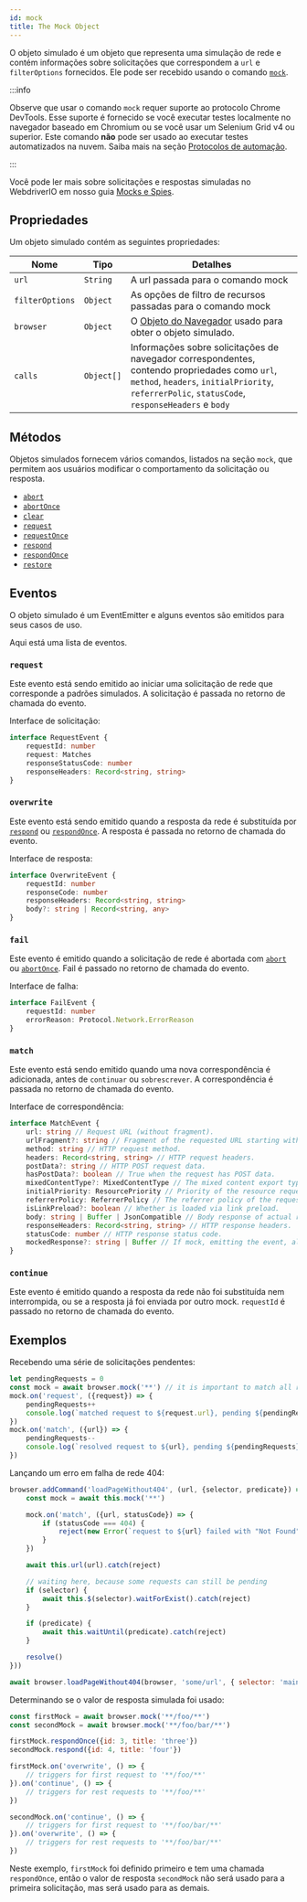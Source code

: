 ```yaml
---
id: mock
title: The Mock Object
---
```


O objeto simulado é um objeto que representa uma simulação de rede e contém informações sobre solicitações que correspondem a `url` e `filterOptions` fornecidos. Ele pode ser recebido usando o comando [`mock`](/docs/api/browser/mock).

:::info

Observe que usar o comando `mock` requer suporte ao protocolo Chrome DevTools. Esse suporte é fornecido se você executar testes localmente no navegador baseado em Chromium ou se você usar um Selenium Grid v4 ou superior. Este comando __não__ pode ser usado ao executar testes automatizados na nuvem. Saiba mais na seção [Protocolos de automação](/docs/automationProtocols).

:::

Você pode ler mais sobre solicitações e respostas simuladas no WebdriverIO em nosso guia [Mocks e Spies](/docs/mocksandspies).

## Propriedades

Um objeto simulado contém as seguintes propriedades:

| Nome            | Tipo       | Detalhes                                                                                                                                                                                         |
| --------------- | ---------- | ------------------------------------------------------------------------------------------------------------------------------------------------------------------------------------------------ |
| `url`           | `String`   | A url passada para o comando mock                                                                                                                                                                |
| `filterOptions` | `Object`   | As opções de filtro de recursos passadas para o comando mock                                                                                                                                     |
| `browser`       | `Object`   | O [Objeto do Navegador](/docs/api/browser) usado para obter o objeto simulado.                                                                                                                   |
| `calls`         | `Object[]` | Informações sobre solicitações de navegador correspondentes, contendo propriedades como `url`, `method`, `headers`, `initialPriority`, `referrerPolic`, `statusCode`, `responseHeaders` e `body` |

## Métodos

Objetos simulados fornecem vários comandos, listados na seção `mock`, que permitem aos usuários modificar o comportamento da solicitação ou resposta.

- [`abort`](/docs/api/mock/abort)
- [`abortOnce`](/docs/api/mock/abortOnce)
- [`clear`](/docs/api/mock/clear)
- [`request`](/docs/api/mock/request)
- [`requestOnce`](/docs/api/mock/requestOnce)
- [`respond`](/docs/api/mock/respond)
- [`respondOnce`](/docs/api/mock/respondOnce)
- [`restore`](/docs/api/mock/restore)

## Eventos

O objeto simulado é um EventEmitter e alguns eventos são emitidos para seus casos de uso.

Aqui está uma lista de eventos.

### `request`

Este evento está sendo emitido ao iniciar uma solicitação de rede que corresponde a padrões simulados. A solicitação é passada no retorno de chamada do evento.

Interface de solicitação:
```ts
interface RequestEvent {
    requestId: number
    request: Matches
    responseStatusCode: number
    responseHeaders: Record<string, string>
}
```

### `overwrite`

Este evento está sendo emitido quando a resposta da rede é substituída por [`respond`](/docs/api/mock/respond) ou [`respondOnce`](/docs/api/mock/respondOnce). A resposta é passada no retorno de chamada do evento.

Interface de resposta:
```ts
interface OverwriteEvent {
    requestId: number
    responseCode: number
    responseHeaders: Record<string, string>
    body?: string | Record<string, any>
}
```

### `fail`

Este evento é emitido quando a solicitação de rede é abortada com [`abort`](/docs/api/mock/abort) ou [`abortOnce`](/docs/api/mock/abortOnce). Fail é passado no retorno de chamada do evento.

Interface de falha:
```ts
interface FailEvent {
    requestId: number
    errorReason: Protocol.Network.ErrorReason
}
```

### `match`

Este evento está sendo emitido quando uma nova correspondência é adicionada, antes de `continuar` ou `sobrescrever`. A correspondência é passada no retorno de chamada do evento.

Interface de correspondência:
```ts
interface MatchEvent {
    url: string // Request URL (without fragment).
    urlFragment?: string // Fragment of the requested URL starting with hash, if present.
    method: string // HTTP request method.
    headers: Record<string, string> // HTTP request headers.
    postData?: string // HTTP POST request data.
    hasPostData?: boolean // True when the request has POST data.
    mixedContentType?: MixedContentType // The mixed content export type of the request.
    initialPriority: ResourcePriority // Priority of the resource request at the time request is sent.
    referrerPolicy: ReferrerPolicy // The referrer policy of the request, as defined in https://www.w3.org/TR/referrer-policy/
    isLinkPreload?: boolean // Whether is loaded via link preload.
    body: string | Buffer | JsonCompatible // Body response of actual resource.
    responseHeaders: Record<string, string> // HTTP response headers.
    statusCode: number // HTTP response status code.
    mockedResponse?: string | Buffer // If mock, emitting the event, also modified it's response.
}
```

### `continue`

Este evento é emitido quando a resposta da rede não foi substituída nem interrompida, ou se a resposta já foi enviada por outro mock. `requestId` é passado no retorno de chamada do evento.

## Exemplos

Recebendo uma série de solicitações pendentes:

```js
let pendingRequests = 0
const mock = await browser.mock('**') // it is important to match all requests otherwise, the resulting value can be very confusing.
mock.on('request', ({request}) => {
    pendingRequests++
    console.log(`matched request to ${request.url}, pending ${pendingRequests} requests`)
})
mock.on('match', ({url}) => {
    pendingRequests--
    console.log(`resolved request to ${url}, pending ${pendingRequests} requests`)
})
```

Lançando um erro em falha de rede 404:

```js
browser.addCommand('loadPageWithout404', (url, {selector, predicate}) => new Promise(async (resolve, reject) => {
    const mock = await this.mock('**')

    mock.on('match', ({url, statusCode}) => {
        if (statusCode === 404) {
            reject(new Error(`request to ${url} failed with "Not Found"`))
        }
    })

    await this.url(url).catch(reject)

    // waiting here, because some requests can still be pending
    if (selector) {
        await this.$(selector).waitForExist().catch(reject)
    }

    if (predicate) {
        await this.waitUntil(predicate).catch(reject)
    }

    resolve()
}))

await browser.loadPageWithout404(browser, 'some/url', { selector: 'main' })
```

Determinando se o valor de resposta simulada foi usado:

```js
const firstMock = await browser.mock('**/foo/**')
const secondMock = await browser.mock('**/foo/bar/**')

firstMock.respondOnce({id: 3, title: 'three'})
secondMock.respond({id: 4, title: 'four'})

firstMock.on('overwrite', () => {
    // triggers for first request to '**/foo/**'
}).on('continue', () => {
    // triggers for rest requests to '**/foo/**'
})

secondMock.on('continue', () => {
    // triggers for first request to '**/foo/bar/**'
}).on('overwrite', () => {
    // triggers for rest requests to '**/foo/bar/**'
})
```

Neste exemplo, `firstMock` foi definido primeiro e tem uma chamada `respondOnce`, então o valor de resposta `secondMock` não será usado para a primeira solicitação, mas será usado para as demais.

